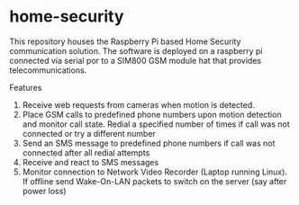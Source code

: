 # home-security

This repository houses the Raspberry Pi based Home Security communication solution. 
The software is deployed on a raspberry pi connected via serial por to a SIM800 GSM module hat that provides telecommunications.

Features
1. Receive web requests from cameras when motion is detected.
2. Place GSM calls to predefined phone numbers upon motion detection and monitor call state. Redial a specified number of times if call was not connected or try a different number
3. Send an SMS message to predefined phone numbers if call was not connected after all redial attempts
4. Receive and react to SMS messages 
5. Monitor connection to Network Video Recorder (Laptop running Linux). If offline send Wake-On-LAN packets to switch on the server (say after power loss)
